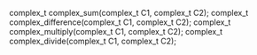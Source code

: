 
complex_t complex_sum(complex_t C1, complex_t C2);
complex_t complex_difference(complex_t C1, complex_t C2);
complex_t complex_multiply(complex_t C1, complex_t C2);
complex_t complex_divide(complex_t C1, complex_t C2);
   
